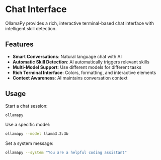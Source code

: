 # Chat Interface

OllamaPy provides a rich, interactive terminal-based chat interface with intelligent skill detection.

## Features

- **Smart Conversations**: Natural language chat with AI
- **Automatic Skill Detection**: AI automatically triggers relevant skills
- **Multi-Model Support**: Use different models for different tasks
- **Rich Terminal Interface**: Colors, formatting, and interactive elements
- **Context Awareness**: AI maintains conversation context

## Usage

Start a chat session:
```bash
ollamapy
```

Use a specific model:
```bash
ollamapy --model llama3.2:3b
```

Set a system message:
```bash
ollamapy --system "You are a helpful coding assistant"
```